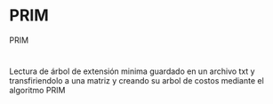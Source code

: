# PRIM
PRIM


#


Lectura de árbol de extensión minima guardado en un archivo txt y transfiriendolo a una matriz
y creando su arbol de costos mediante el algoritmo PRIM
